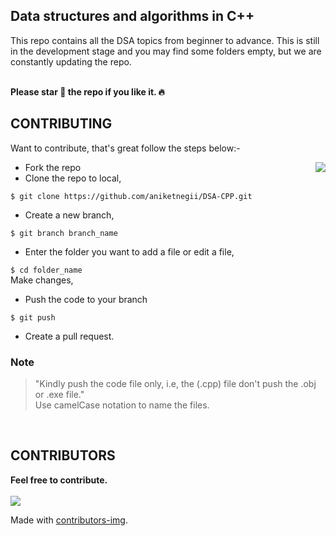 ## Data structures and algorithms in C++

This repo contains all the DSA topics from beginner to advance.
This is still in the development stage and you may find some folders empty, but we are constantly updating the repo.

<br/>
<strong>Please star 🌟 the repo if you like it. 🔥 </strong>
<br/>

## CONTRIBUTING

Want to contribute, that's great follow the steps below:-

<!-- ![happy-birthday-thumbs-up](https://user-images.githubusercontent.com/60145485/135708685-73914e01-b97e-4818-91eb-a09ee2147827.gif) -->
<img align="right" src="https://user-images.githubusercontent.com/60145485/135708685-73914e01-b97e-4818-91eb-a09ee2147827.gif">

- Fork the repo
- Clone the repo to local,

`$ git clone https://github.com/aniketnegii/DSA-CPP.git`

- Create a new branch,

`$ git branch branch_name`

- Enter the folder you want to add a file or edit a file,

`$ cd folder_name` </br>
Make changes,

- Push the code to your branch

`$ git push`

- Create a pull request.

### Note

> "Kindly push the code file only, i.e, the (.cpp) file don't push the .obj or .exe file." <br/>
> Use camelCase notation to name the files.

<br/>

## CONTRIBUTORS

<strong> Feel free to contribute. </strong>
<br/><br/>
<a href="https://github.com/aniketnegii/DSA-CPP/graphs/contributors">
<img src="https://contrib.rocks/image?repo=aniketnegii/DSA-CPP" />
</a>

Made with [contributors-img](https://contrib.rocks).
